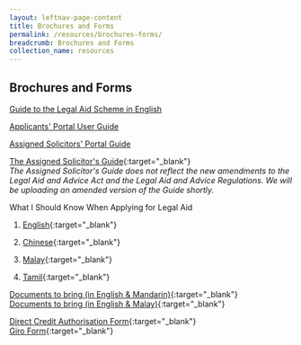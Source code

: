 ```yaml
---
layout: leftnav-page-content
title: Brochures and Forms
permalink: /resources/brochures-forms/
breadcrumb: Brochures and Forms
collection_name: resources
---
```

Brochures and Forms
---

[Guide to the Legal Aid Scheme in English](/files/Guide-to-legal-scheme-english.pdf) <br>

 

[Applicants' Portal User Guide](/files/Applicants-Portal-User-Guide.pdf) <br>

 

[Assigned Solicitors' Portal Guide](/files/AS-Portal-Guide.pdf) <br>

 

[The Assigned Solicitor's Guide](/files/LAB-AS-Guide.pdf){:target="_blank"} <br>
*The Assigned Solicitor's Guide does not reflect the new amendments to the Legal Aid and Advice Act and the Legal Aid and Advice Regulations. We will be uploading an amended version of the Guide shortly.* <br>

 

What I Should Know When Applying for Legal Aid<br>
1. [English](/files/what-I-should-know-english.pdf){:target="_blank"} <br>

2. [Chinese](/files/what-I-should-know-chinese.pdf){:target="_blank"} <br>

3. [Malay](/files/what-I-should-know-malay.pdf){:target="_blank"} <br>

4. [Tamil](/files/what-I-should-know-tamil.pdf){:target="_blank"} <br>

 

[Documents to bring (in English & Mandarin)](/files/Documents-To-Bring-Eng-and-Mandarin.pdf){:target="_blank"} <br>
[Documents to bring (in English & Malay)](/files/Docs-to-Bring-Eng-and-Malay.pdf){:target="_blank"} <br>

 

[Direct Credit Authorisation Form](/files/DCA-Form.pdf){:target="_blank"}<br>
[Giro Form](/files/Giro-form.pdf){:target="_blank"}<br>

